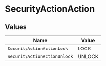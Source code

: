 # SecurityActionAction


## Values

| Name                         | Value                        |
| ---------------------------- | ---------------------------- |
| `SecurityActionActionLock`   | LOCK                         |
| `SecurityActionActionUnlock` | UNLOCK                       |